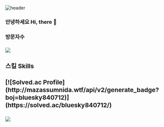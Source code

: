 ![header](https://capsule-render.vercel.app/api?type=wave&color=auto&height=300&section=header&text=dowon%20&fontSize=47.5858)

<h3>안녕하세요 Hi, there 👋<h3/>
    <h3>방문자수<h3/>
<a href="https://hits.seeyoufarm.com"><img src="https://hits.seeyoufarm.com/api/count/incr/badge.svg?url=https%3A%2F%2Fgithub.com%2Fdowonkim97&count_bg=%2379C83D&title_bg=%23555555&icon=&icon_color=%23E7E7E7&title=hits&edge_flat=false"/></a>
  <div>
    <h3>스킬 Skills <h3/>
      [![Solved.ac Profile](http://mazassumnida.wtf/api/v2/generate_badge?boj=bluesky840712)](https://solved.ac/bluesky840712/)
    <div>
    
  </div>
   
  <br />
  <img src="https://github-readme-stats.vercel.app/api?username=dowonkim97" />
  <br />
</div>
